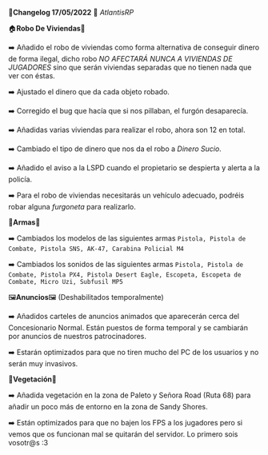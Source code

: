 🔴**Changelog 17/05/2022** 🔴 *AtlantisRP*


🏠**Robo De Viviendas**🏡

➡️ Añadido el robo de viviendas como forma alternativa de conseguir dinero de forma ilegal, dicho robo *NO AFECTARÁ NUNCA A VIVIENDAS DE JUGADORES* sino que serán viviendas separadas que no tienen nada que ver con éstas.

➡️ Ajustado el dinero que da cada objeto robado.

➡️ Corregido el bug que hacía que si nos pillaban, el furgón desaparecía.

➡️ Añadidas varias viviendas para realizar el robo, ahora son 12 en total.

➡️ Cambiado el tipo de dinero que nos da el robo a *Dinero Sucio*.

➡️ Añadido el aviso a la LSPD cuando el propietario se despierta y alerta a la policía.

➡️ Para el robo de viviendas necesitarás un vehículo adecuado, podréis robar alguna *furgoneta* para realizarlo.



🔫**Armas**🔫

➡️ Cambiados los modelos de las siguientes armas `Pistola, Pistola de Combate, Pistola SNS, AK-47, Carabina Policial M4`

➡️ Cambiados los sonidos de las siguientes armas `Pistola, Pistola de Combate, Pistola PX4, Pistola Desert Eagle, Escopeta, Escopeta de Combate, Micro Uzi, Subfusil MP5`



🖼️**Anuncios**🖼️ (Deshabilitados temporalmente)

➡️ Añadidos carteles de anuncios animados que aparecerán cerca del Concesionario Normal. Están puestos de forma temporal y se cambiarán por anuncios de nuestros patrocinadores.

➡️ Estarán optimizados para que no tiren mucho del PC de los usuarios y no serán muy invasivos. 



🌲**Vegetación**🌴

➡️ Añadida vegetación en la zona de Paleto y Señora Road (Ruta 68) para añadir un poco más de entorno en la zona de Sandy Shores.

➡️ Están optimizados para que no bajen los FPS a los jugadores pero si vemos que os funcionan mal se quitarán del servidor. Lo primero sois vosotr@s :3 


